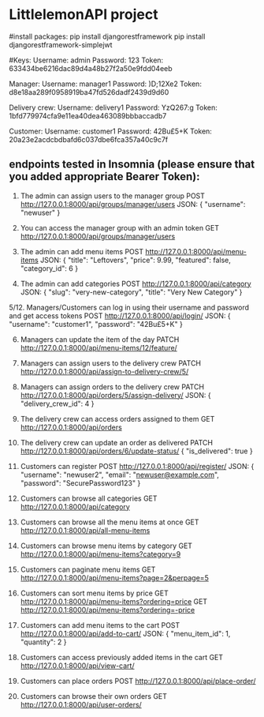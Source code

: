# LittlelemonAPI project

#install packages:
pip install djangorestframework
pip install djangorestframework-simplejwt

#Keys:
Username: admin
Password: 123
Token: 633434be6216dac89d4a48b27f2a50e9fdd04eeb

Manager:
Username: manager1
Password: )D;12Xe2
Token: d8e18aa289f0958919ba47fd526dadf2439d9d60

Delivery crew:
Username: delivery1
Password: YzQ267:g
Token: 1bfd779974cfa9e11ea40dea463089bbbaccadb7

Customer:
Username: customer1
Password: 42Bu£5+K
Token: 20a23e2acdcbdbafd6c037dbe6fca357a40c9c7f

## endpoints tested in Insomnia (please ensure that you added appropriate Bearer Token):

1.	The admin can assign users to the manager group
POST http://127.0.0.1:8000/api/groups/manager/users
JSON:
{
  "username": "newuser"
}

2.	You can access the manager group with an admin token
GET http://127.0.0.1:8000/api/groups/manager/users

3.	The admin can add menu items
POST http://127.0.0.1:8000/api/menu-items
JSON:
{
    "title": "Leftovers",
    "price": 9.99,
    "featured": false,
    "category_id": 6
}

4.	The admin can add categories
POST http://127.0.0.1:8000/api/category
JSON:
{
    "slug": "very-new-category",
    "title": "Very New Category"
}

5/12.	Managers/Customers can log in using their username and password and get access tokens
POST http://127.0.0.1:8000/api/login/
JSON:
{
    "username": "customer1",
    "password": "42Bu£5+K"
}

6.	Managers can update the item of the day
PATCH http://127.0.0.1:8000/api/menu-items/12/feature/

7.	Managers can assign users to the delivery crew
PATCH http://127.0.0.1:8000/api/assign-to-delivery-crew/5/

8.	Managers can assign orders to the delivery crew
PATCH http://127.0.0.1:8000/api/orders/5/assign-delivery/
JSON:
{
    "delivery_crew_id": 4
}

9.	The delivery crew can access orders assigned to them
GET http://127.0.0.1:8000/api/orders

10.	The delivery crew can update an order as delivered
PATCH http://127.0.0.1:8000/api/orders/6/update-status/
{
    "is_delivered": true
}

11.	Customers can register
POST http://127.0.0.1:8000/api/register/
JSON:
{
    "username": "newuser2",
    "email": "newuser@example.com",
    "password": "SecurePassword123"
}

13.	Customers can browse all categories
GET http://127.0.0.1:8000/api/category

14.	Customers can browse all the menu items at once
GET http://127.0.0.1:8000/api/all-menu-items

15.	Customers can browse menu items by category
GET http://127.0.0.1:8000/api/menu-items?category=9

16.	Customers can paginate menu items
GET http://127.0.0.1:8000/api/menu-items?page=2&perpage=5

17.	Customers can sort menu items by price
GET http://127.0.0.1:8000/api/menu-items?ordering=price
GET http://127.0.0.1:8000/api/menu-items?ordering=-price

18.	Customers can add menu items to the cart
POST http://127.0.0.1:8000/api/add-to-cart/
JSON:
{
    "menu_item_id": 1,
    "quantity": 2
}

19.	Customers can access previously added items in the cart
GET http://127.0.0.1:8000/api/view-cart/

20.	Customers can place orders
POST http://127.0.0.1:8000/api/place-order/

21.	Customers can browse their own orders
GET http://127.0.0.1:8000/api/user-orders/